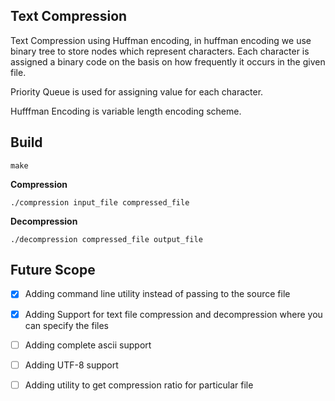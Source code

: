## Text Compression

Text Compression using Huffman encoding, in huffman encoding we use binary tree to store nodes which represent characters. Each character is assigned a binary code on the basis on how frequently it occurs in the given file.

Priority Queue is used for assigning value for each character.

  

Hufffman Encoding is variable length encoding scheme.

  

## Build

`make`

**Compression**

`./compression input_file compressed_file`

**Decompression**

`./decompression compressed_file output_file`


## Future Scope
- [x] Adding command line utility instead of passing to the source file

- [x] Adding Support for text file compression and decompression where you can specify the files
- [ ] Adding complete ascii support
- [ ] Adding UTF-8 support 
- [ ] Adding utility to get compression ratio for particular file 
